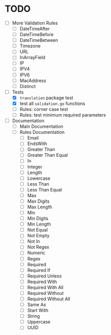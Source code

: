 # TODO

- [ ] More Validation Rules
    - [ ] DateTimeAfter
    - [ ] DateTimeBefore
    - [ ] DateTimeBetween
    - [ ] Timezone
    - [ ] URL
    - [ ] InArrayField
    - [ ] IP
    - [ ] IPV4
    - [ ] IPV6
    - [ ] MacAddress
    - [ ] Distinct
- [ ] Tests
  - [x] `translation` package test
  - [x] test all `validation.go` functions
  - [ ] Rules: corner case test
  - [ ] Rules: test minimum required parameters
- [ ] Documentation
    - [ ] Main Documentation
    - [ ] Rules Documentation
      - [ ] Email
      - [ ] EndsWith
      - [ ] Greater Than
      - [ ] Greater Than Equal
      - [ ] In
      - [ ] Integer
      - [ ] Length
      - [ ] Lowercase
      - [ ] Less Than
      - [ ] Less Than Equal
      - [ ] Max
      - [ ] Max Digits
      - [ ] Max Length
      - [ ] Min
      - [ ] Min Digits
      - [ ] Min Length
      - [ ] Not Equal
      - [ ] Not Empty
      - [ ] Not In
      - [ ] Not Regex
      - [ ] Numeric
      - [ ] Regex
      - [ ] Required
      - [ ] Required If
      - [ ] Required Unless
      - [ ] Required With
      - [ ] Required With All
      - [ ] Required Without
      - [ ] Required Without All
      - [ ] Same As
      - [ ] Start With
      - [ ] String
      - [ ] Uppercase
      - [ ] UUID
